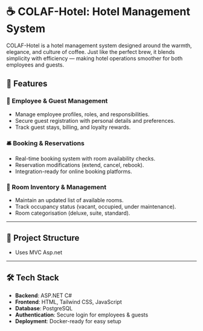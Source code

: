 # ☕ COLAF-Hotel: Hotel Management System  

COLAF-Hotel is a hotel management system designed around the warmth, elegance, and culture of coffee. Just like the perfect brew, it blends simplicity with efficiency — making hotel operations smoother for both employees and guests.

## 🌟 Features  

### 👥 Employee & Guest Management  
- Manage employee profiles, roles, and responsibilities.  
- Secure guest registration with personal details and preferences.  
- Track guest stays, billing, and loyalty rewards.  

### 🛎️ Booking & Reservations  
- Real-time booking system with room availability checks.  
- Reservation modifications (extend, cancel, rebook).  
- Integration-ready for online booking platforms.  

### 🏨 Room Inventory & Management  
- Maintain an updated list of available rooms.  
- Track occupancy status (vacant, occupied, under maintenance).  
- Room categorisation (deluxe, suite, standard).  
---

## 📂 Project Structure  
- Uses MVC Asp.net

---

## 🛠️ Tech Stack  

- **Backend**: ASP.NET C#  
- **Frontend**: HTML, Tailwind CSS, JavaScript  
- **Database**: PostgreSQL  
- **Authentication**: Secure login for employees & guests  
- **Deployment**: Docker-ready for easy setup  


